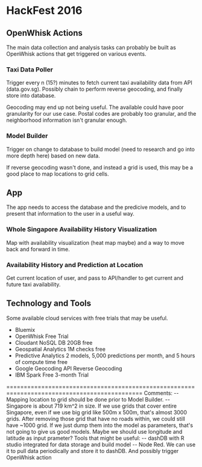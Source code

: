 HackFest 2016
=============

## OpenWhisk Actions

The main data collection and analysis tasks can probably be built as OpenWhisk actions that get triggered on various events.

### Taxi Data Poller

Trigger every n (15?) minutes to fetch current taxi availability data from API (data.gov.sg). Possibly chain to perform reverse geocoding, and finally store into database.

Geocoding may end up not being useful. The available could have poor granularity for our use case. Postal codes are probably too granular, and the neighborhood information isn't granular enough.

### Model Builder

Trigger on change to database to build model (need to research and go into more depth here) based on new data.

If reverse geocoding wasn't done, and instead a grid is used, this may be a good place to map locations to grid cells.

## App

The app needs to access the database and the predicive models, and to present that information to the user in a useful way.

### Whole Singapore Availability History Visualization

Map with availability visualization (heat map maybe) and a way to move back and forward in time.

### Availability History and Prediction at Location

Get current location of user, and pass to API/handler to get current and future taxi availability.

## Technology and Tools

Some available cloud services with free trials that may be useful.

- Bluemix
- OpenWhisk Free Trial
- Cloudant NoSQL DB 20GB free
- Geospatial Analytics 1M checks free
- Predictive Analytics 2 models, 5,000 predictions per month, and 5 hours of compute time free
- Google Geocoding API Reverse Geocoding
- IBM Spark Free 3-month Trial

=============================================================================================
Comments:
-- Mapping location to grid should be done prior to Model Builder.
-- Singapore is about 719 km^2 in size. If we use grids that cover entire Singapore, even if we use big grid like 500m x 500m, that's almost 3000 grids. After removing those grid that have no roads within,  we could still have ~1000 grid. 
	If we just dump them into the model as parameters, that's not going to give us good models. Maybe we should use longitude and latitude as input prameter?
Tools that might be useful:
-- dashDB with R studio integrated for data storage and build model
-- Node Red. We can use it to pull data periodically and store it to dashDB. And possibly trigger OpenWhisk action 
